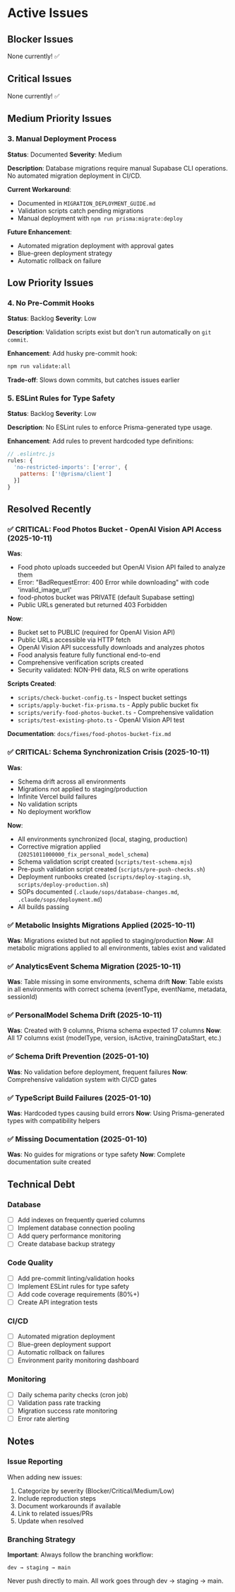 # Active Issues

## Blocker Issues

None currently! ✅

## Critical Issues

None currently! ✅

## Medium Priority Issues

### 3. Manual Deployment Process
**Status**: Documented
**Severity**: Medium

**Description**:
Database migrations require manual Supabase CLI operations. No automated migration deployment in CI/CD.

**Current Workaround**:
- Documented in `MIGRATION_DEPLOYMENT_GUIDE.md`
- Validation scripts catch pending migrations
- Manual deployment with `npm run prisma:migrate:deploy`

**Future Enhancement**:
- Automated migration deployment with approval gates
- Blue-green deployment strategy
- Automatic rollback on failure

## Low Priority Issues

### 4. No Pre-Commit Hooks
**Status**: Backlog
**Severity**: Low

**Description**:
Validation scripts exist but don't run automatically on `git commit`.

**Enhancement**:
Add husky pre-commit hook:
```bash
npm run validate:all
```

**Trade-off**: Slows down commits, but catches issues earlier

### 5. ESLint Rules for Type Safety
**Status**: Backlog
**Severity**: Low

**Description**:
No ESLint rules to enforce Prisma-generated type usage.

**Enhancement**:
Add rules to prevent hardcoded type definitions:
```javascript
// .eslintrc.js
rules: {
  'no-restricted-imports': ['error', {
    patterns: ['!@prisma/client']
  }]
}
```

## Resolved Recently

### ✅ CRITICAL: Food Photos Bucket - OpenAI Vision API Access (2025-10-11)
**Was**:
- Food photo uploads succeeded but OpenAI Vision API failed to analyze them
- Error: "BadRequestError: 400 Error while downloading" with code 'invalid_image_url'
- food-photos bucket was PRIVATE (default Supabase setting)
- Public URLs generated but returned 403 Forbidden

**Now**:
- Bucket set to PUBLIC (required for OpenAI Vision API)
- Public URLs accessible via HTTP fetch
- OpenAI Vision API successfully downloads and analyzes photos
- Food analysis feature fully functional end-to-end
- Comprehensive verification scripts created
- Security validated: NON-PHI data, RLS on write operations

**Scripts Created**:
- `scripts/check-bucket-config.ts` - Inspect bucket settings
- `scripts/apply-bucket-fix-prisma.ts` - Apply public bucket fix
- `scripts/verify-food-photos-bucket.ts` - Comprehensive validation
- `scripts/test-existing-photo.ts` - OpenAI Vision API test

**Documentation**: `docs/fixes/food-photos-bucket-fix.md`

### ✅ CRITICAL: Schema Synchronization Crisis (2025-10-11)
**Was**:
- Schema drift across all environments
- Migrations not applied to staging/production
- Infinite Vercel build failures
- No validation scripts
- No deployment workflow

**Now**:
- All environments synchronized (local, staging, production)
- Corrective migration applied (`20251011000000_fix_personal_model_schema`)
- Schema validation script created (`scripts/test-schema.mjs`)
- Pre-push validation script created (`scripts/pre-push-checks.sh`)
- Deployment runbooks created (`scripts/deploy-staging.sh`, `scripts/deploy-production.sh`)
- SOPs documented (`.claude/sops/database-changes.md`, `.claude/sops/deployment.md`)
- All builds passing

### ✅ Metabolic Insights Migrations Applied (2025-10-11)
**Was**: Migrations existed but not applied to staging/production
**Now**: All metabolic migrations applied to all environments, tables exist and validated

### ✅ AnalyticsEvent Schema Migration (2025-10-11)
**Was**: Table missing in some environments, schema drift
**Now**: Table exists in all environments with correct schema (eventType, eventName, metadata, sessionId)

### ✅ PersonalModel Schema Drift (2025-10-11)
**Was**: Created with 9 columns, Prisma schema expected 17 columns
**Now**: All 17 columns exist (modelType, version, isActive, trainingDataStart, etc.)

### ✅ Schema Drift Prevention (2025-01-10)
**Was**: No validation before deployment, frequent failures
**Now**: Comprehensive validation system with CI/CD gates

### ✅ TypeScript Build Failures (2025-01-10)
**Was**: Hardcoded types causing build errors
**Now**: Using Prisma-generated types with compatibility helpers

### ✅ Missing Documentation (2025-01-10)
**Was**: No guides for migrations or type safety
**Now**: Complete documentation suite created

## Technical Debt

### Database
- [ ] Add indexes on frequently queried columns
- [ ] Implement database connection pooling
- [ ] Add query performance monitoring
- [ ] Create database backup strategy

### Code Quality
- [ ] Add pre-commit linting/validation hooks
- [ ] Implement ESLint rules for type safety
- [ ] Add code coverage requirements (80%+)
- [ ] Create API integration tests

### CI/CD
- [ ] Automated migration deployment
- [ ] Blue-green deployment support
- [ ] Automatic rollback on failures
- [ ] Environment parity monitoring dashboard

### Monitoring
- [ ] Daily schema parity checks (cron job)
- [ ] Validation pass rate tracking
- [ ] Migration success rate monitoring
- [ ] Error rate alerting

## Notes

### Issue Reporting
When adding new issues:
1. Categorize by severity (Blocker/Critical/Medium/Low)
2. Include reproduction steps
3. Document workarounds if available
4. Link to related issues/PRs
5. Update when resolved

### Branching Strategy
**Important**: Always follow the branching workflow:
```
dev → staging → main
```

Never push directly to main. All work goes through dev → staging → main.
